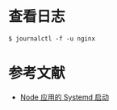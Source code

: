 

# 查看日志
```
$ journalctl -f -u nginx
```


# 参考文献
- [Node 应用的 Systemd 启动](http://www.ruanyifeng.com/blog/2016/03/node-systemd-tutorial.html)
